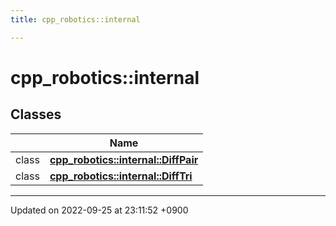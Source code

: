```yaml
---
title: cpp_robotics::internal

---
```


# cpp_robotics::internal



## Classes

|                | Name           |
| -------------- | -------------- |
| class | **[cpp_robotics::internal::DiffPair](/cpp_robotics_core/doxybook/Classes/classcpp__robotics_1_1internal_1_1DiffPair/)**  |
| class | **[cpp_robotics::internal::DiffTri](/cpp_robotics_core/doxybook/Classes/classcpp__robotics_1_1internal_1_1DiffTri/)**  |






-------------------------------

Updated on 2022-09-25 at 23:11:52 +0900